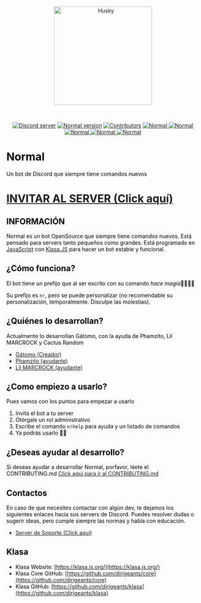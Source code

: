 <div align="center">
  <br />
  <p>
    <a href="https://discord.com/oauth2/authorize?client_id=698568850651873299&scope=bot&permissions=2146823423&internal_referrer=true"><img src="https://cdn.discordapp.com/attachments/707537070641381438/754382792376188968/unknown.png" width="256" height="256" alt="Husky" /></a>
  </p>
  
  <br />
  <p>
    <a href="https://discord.gg/ZpWE57t"><img src="https://img.shields.io/discord/685949311443271744?color=7289DA&label=DISCORD&logo=DISCORD&style=for-the-badge" alt="Discord server" /></a>
  <a href="https://github.com/Gatomo-BUnkers/Normal/"><img src="https://img.shields.io/github/package-json/v/Gatomo-Bunkers/Normal?logo=Pinboard&style=for-the-badge" alt="Normal version" /></a>
  <a href="https://github.com/Gatomo-Bunkers/Normal/graphs/contributors"><img src="https://img.shields.io/github/contributors/Gatomo-Bunkers/Normal.svg?logo=Github&style=for-the-badge" alt="Contributors" /></a>

<a href="https://top.gg/bot/698568850651873299" >
  <img src="https://top.gg/api/widget/status/698568850651873299.svg" alt="Normal" />
</a>
<a href="https://top.gg/bot/698568850651873299" >
  <img src="https://top.gg/api/widget/servers/698568850651873299.svg" alt="Normal" />
</a>
<a href="https://top.gg/bot/698568850651873299" >
  <img src="https://top.gg/api/widget/upvotes/698568850651873299.svg" alt="Normal" />
</a>
<a href="https://top.gg/bot/698568850651873299" >
  <img src="https://top.gg/api/widget/lib/698568850651873299.svg" alt="Normal" />
</a>
<a href="https://top.gg/bot/698568850651873299" >
  <img src="https://top.gg/api/widget/owner/698568850651873299.svg" alt="Normal" />
</a>
  </p>
</div>
<style>
  html, body {
	/*background-image: url('') !important;*/
	background-attachment: fixed;
	background-position: center;
	background-repeat: no-repeat;
	background-size: cover;
	color: black !important;
}  
.columns .bot-img {
	box-shadow: 1px 1px 1px 1px transparent !important;
	animation: float 6s ease-in-out infinite, pulse 2s infinite;
	border-radius: 50%;
}  
@keyframes pulse {
	0% {
		-moz-box-shadow: 0 0 0 0 0 0 0 0 rgb(255, 255, 255);
		box-shadow: 0 0 0 0 rgba(255, 255, 255, 0.4);
	}
	70% {
		-moz-box-shadow: 0 0 0 20px rgba(25, 118, 210, 0);
		box-shadow: 0 0 0 20px rgba(25, 118, 210, 0);
	}
	100% {
		-moz-box-shadow: 0 0 0 0 rgba(255, 255, 255, 0);
		box-shadow: 0 0 0 0 rgba(255, 255, 255, 0);
	}
}
@keyframes float {
	0% {
		box-shadow: 0 5px 15px 0px rgba(0,0,0,0.6);
		transform: translatey(0px);
	}
	50% {
		box-shadow: 0 25px 15px 0px rgba(0,0,0,0.2);
		transform: translatey(-20px);
	}
	100% {
		box-shadow: 0 5px 15px 0px rgba(0,0,0,0.6);
		transform: translatey(0px);
	}
}
.bot-img>img {
	border: 5px solid transparent;
	background-color: transparent;
}
.bot-img img {
	-webkit-animation: mover 1.5s infinite alternate;
	animation: mover 1.5s infinite alternate;
	-webkit-animation-timing-function: ease-in-out;
	animation-timing-function: ease-in-out;
	-webkit-animation-iteration-count: infinite;
	animation-iteration-count: infinite;
	border-radius: 50%
}
.atag:after {
	border-bottom: 13px solid transparent;
	border-left: 10px solid transparent;
	border-top: 13px solid transparent;
	content: '';
	position: absolute;
	top: 0;
	right: -10px;
}
.atag:hover:after {
	background: transparent !important;
	border-bottom: 13px solid transparent;
	border-left: 10px solid transparent;
	border-top: 13px solid transparent;
	content: '';
	position: absolute;
	right: -10px;
	top: 0;
}  
.lib a {
color: white !important;

}
.lib a:hover {
	color: white !important;

}  

#upvotebutton img {
	display: none;
} 
.owners a {
	color: white;
}
#createdby b {
	background-color: #ffffff3b;
	display: inline-block;
	height: 25px;
	border-radius: 30px;
	vertical-align: middle;
	transform: translate(0px, -2px);
	margin-left: 3px;
	text-decoration: none !important;
}
#createdby b:hover {
	background-color: #ffffff3b;
	color: white;
	display: inline-block;
	height: 25px;
	border-radius: 30px;
	vertical-align: middle;
	transform: translate(0px, -2px);
	margin-left: 3px;
	text-decoration: none !important;
	padding: 0px !important;

}
#createdby {
  color: white !important; 
}

</style>

# Normal
 Un bot de Discord que siempre tiene comandos nuevos
 

# [INVITAR AL SERVER (Click aquí)](https://discord.com/oauth2/authorize?client_id=698568850651873299&scope=bot&permissions=2146823423&internal_referrer=true)


## INFORMACIÓN
Normal es un bot OpenSource que siempre tiene comandos nuevos. Está pensado para servers tanto pequeños como grandes.
Está programado en [JavaScript](https://www.javascript.com/) con [Klasa.JS](https://klasa.js.org/#/) para hacer un bot estable y funcional.


## ¿Cómo funciona?

El bot tiene un prefijo que al ser escrito con su comando *hace magia*🧙‍♂️🧙‍♀️

Su prefijo es `n!`, pero se puede personalizar (no recomendable su personalización, temporalmente. Disculpe las molestias). 


## ¿Quiénes lo desarrollan?

Actualmente lo desarrollan Gátomo, con la ayuda de Phamzito, Lil MARCROCK y Cactus Random

 - [Gátomo (Creador)](https://github.com/gatomo-oficial)
 - [Phamzito (ayudante)](https://github.com/phamzito)
 - [Lil MARCROCK (ayudante)](https://github.com/MARCROCK22)


## ¿Como empiezo a usarlo?

Pues vamos con los puntos para empezar a usarlo

1. Invita el bot a tu server
2. Otórgale un rol administrativo
3. Escribe el comando ``n!help`` para ayuda y un listado de comandos
4. Ya podrás usarlo 🎉🥳

## ¿Deseas ayudar al desarrollo?
Si deseas ayudar a desarrollar Normal, porfavor, léete el CONTRIBUTING.md
[Click aquí para ir al CONTRIBUTING.md](https://github.com/Gatomo-Community/Normal/blob/master/CONTRIBUTING.md)

## Contactos

En caso de que necesites contactar con algún dev, te dejamos los siguientes enlaces hacia sus servers de Discord. Puedes resolver dudas o sugerir ideas, pero cumple siempre las normas y habla con educación.

* [Server de Soporte (Click aquí)](https://discord.gg/NmW8kYv)


## Klasa
- Klasa Website: [https://klasa.js.org/](https://klasa.js.org/)   
- Klasa Core GitHub: [https://github.com/dirigeants/core](https://github.com/dirigeants/core)   
- Klasa GitHub: [https://github.com/dirigeants/klasa](https://github.com/dirigeants/klasa)
